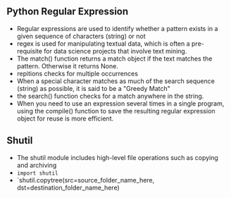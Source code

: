 ## Python Regular Expression
 - Regular expressions are used to identify whether a pattern exists in a given sequence of characters (string) or not
 - regex is used for manipulating textual data, which is often a pre-requisite for data science projects that involve text mining.
 - The match() function returns a match object if the text matches the pattern. Otherwise it returns None.
 - repitions checks for multiple occurrences
 - When a special character matches as much of the search sequence (string) as possible, it is said to be a "Greedy Match"
 - the search() function checks for a match anywhere in the string.
 - When you need to use an expression several times in a single program, using the compile() function to save the resulting regular expression object for reuse is more efficient. 

 ## Shutil
  - The shutil module includes high-level file operations such as copying and archiving
  - `import shutil`
  - `shutil.copytree(src=source_folder_name_here, dst=destination_folder_name_here)